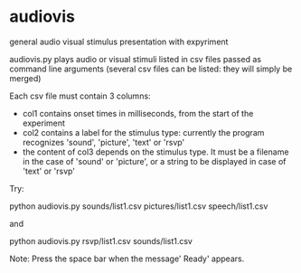 # audiovis
general audio visual stimulus presentation with expyriment


audiovis.py plays audio or visual stimuli listed in csv files passed as command line arguments (several csv files can be listed: they will simply be merged)


Each csv file must contain 3 columns:

- col1 contains onset times in milliseconds, from the start of the experiment
- col2 contains a label for the stimulus type: currently the program recognizes 'sound', 'picture', 'text' or 'rsvp'
- the content of col3 depends on the stimulus type. It must be a filename in the case of 'sound' or 'picture', or a string to be displayed in case of 'text' or 'rsvp'

Try:

python audiovis.py  sounds/list1.csv  pictures/list1.csv  speech/list1.csv 

and

python audiovis.py  rsvp/list1.csv sounds/list1.csv



Note: Press the space bar when the message' Ready' appears.


